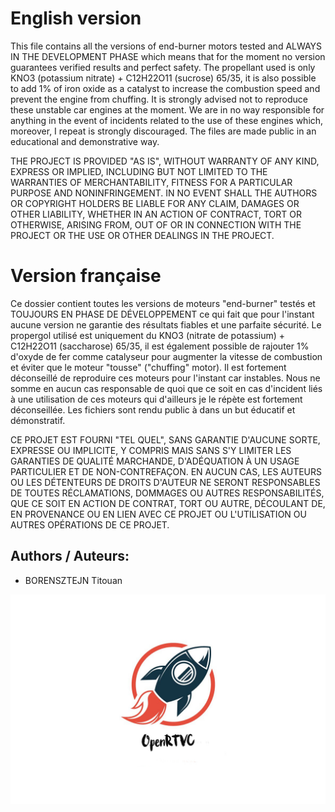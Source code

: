 # English version
This file contains all the versions of end-burner motors tested and ALWAYS IN THE DEVELOPMENT PHASE which means that for the moment no version guarantees verified results and perfect safety. The propellant used is only KNO3 (potassium nitrate) + C12H22O11 (sucrose) 65/35, it is also possible to add 1% of iron oxide as a catalyst to increase the combustion speed and prevent the engine from chuffing. It is strongly advised not to reproduce these unstable car engines at the moment. We are in no way responsible for anything in the event of incidents related to the use of these engines which, moreover, I repeat is strongly discouraged. The files are made public in an educational and demonstrative way.

THE PROJECT IS PROVIDED "AS IS", WITHOUT WARRANTY OF ANY KIND, EXPRESS OR IMPLIED, INCLUDING BUT NOT LIMITED TO THE WARRANTIES OF MERCHANTABILITY, FITNESS FOR A PARTICULAR PURPOSE AND NONINFRINGEMENT. IN NO EVENT SHALL THE AUTHORS OR COPYRIGHT HOLDERS BE LIABLE FOR ANY CLAIM, DAMAGES OR OTHER LIABILITY, WHETHER IN AN ACTION OF CONTRACT, TORT OR OTHERWISE, ARISING FROM, OUT OF OR IN CONNECTION WITH THE PROJECT OR THE USE OR OTHER DEALINGS IN THE PROJECT.

# Version française
Ce dossier contient toutes les versions de moteurs "end-burner" testés et TOUJOURS EN PHASE DE DÉVELOPPEMENT ce qui fait que pour l'instant aucune version ne garantie des résultats fiables et une parfaite sécurité. Le propergol utilisé est uniquement du KNO3 (nitrate de potassium) + C12H22O11 (saccharose) 65/35, il est également possible de rajouter 1% d'oxyde de fer comme catalyseur pour augmenter la vitesse de combustion et éviter que le moteur "tousse" ("chuffing" motor). Il est fortement déconseillé de reproduire ces moteurs pour l'instant car instables. Nous ne somme en aucun cas responsable de quoi que ce soit en cas d'incident liés à une utilisation de ces moteurs qui d'ailleurs je le répète est fortement déconseillée. Les fichiers sont rendu public à dans un but éducatif et démonstratif.

CE PROJET EST FOURNI "TEL QUEL", SANS GARANTIE D'AUCUNE SORTE, EXPRESSE OU IMPLICITE, Y COMPRIS MAIS SANS S'Y LIMITER LES GARANTIES DE QUALITÉ MARCHANDE, D'ADÉQUATION À UN USAGE PARTICULIER ET DE NON-CONTREFAÇON. EN AUCUN CAS, LES AUTEURS OU LES DÉTENTEURS DE DROITS D'AUTEUR NE SERONT RESPONSABLES DE TOUTES RÉCLAMATIONS, DOMMAGES OU AUTRES RESPONSABILITÉS, QUE CE SOIT EN ACTION DE CONTRAT, TORT OU AUTRE, DÉCOULANT DE, EN PROVENANCE OU EN LIEN AVEC CE PROJET OU L'UTILISATION OU AUTRES OPÉRATIONS DE CE PROJET.

## Authors / Auteurs:
  - BORENSZTEJN Titouan

![TVC 3D printed system](/logo-openrtvc.jpg)
